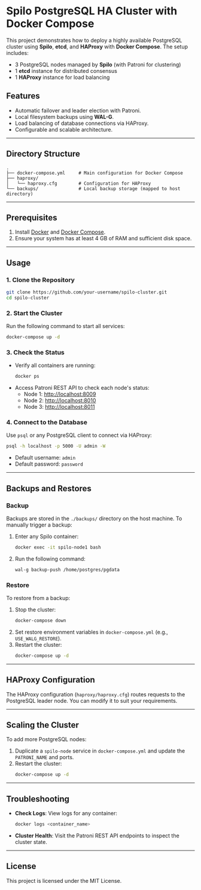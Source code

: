 # Spilo PostgreSQL HA Cluster with Docker Compose

This project demonstrates how to deploy a highly available PostgreSQL cluster using **Spilo**, **etcd**, and **HAProxy** with **Docker Compose**. The setup includes:
- 3 PostgreSQL nodes managed by **Spilo** (with Patroni for clustering)
- 1 **etcd** instance for distributed consensus
- 1 **HAProxy** instance for load balancing

## Features
- Automatic failover and leader election with Patroni.
- Local filesystem backups using **WAL-G**.
- Load balancing of database connections via HAProxy.
- Configurable and scalable architecture.

---

## Directory Structure
```
.
├── docker-compose.yml     # Main configuration for Docker Compose
├── haproxy/
│   └── haproxy.cfg        # Configuration for HAProxy
└── backups/               # Local backup storage (mapped to host directory)
```

---

## Prerequisites
1. Install [Docker](https://www.docker.com/) and [Docker Compose](https://docs.docker.com/compose/).
2. Ensure your system has at least 4 GB of RAM and sufficient disk space.

---

## Usage

### 1. Clone the Repository
```bash
git clone https://github.com/your-username/spilo-cluster.git
cd spilo-cluster
```

### 2. Start the Cluster
Run the following command to start all services:
```bash
docker-compose up -d
```

### 3. Check the Status
- Verify all containers are running:
  ```bash
  docker ps
  ```
- Access Patroni REST API to check each node's status:
  - Node 1: [http://localhost:8009](http://localhost:8009)
  - Node 2: [http://localhost:8010](http://localhost:8010)
  - Node 3: [http://localhost:8011](http://localhost:8011)

### 4. Connect to the Database
Use `psql` or any PostgreSQL client to connect via HAProxy:
```bash
psql -h localhost -p 5000 -U admin -W
```
- Default username: `admin`
- Default password: `password`

---

## Backups and Restores

### Backup
Backups are stored in the `./backups/` directory on the host machine. To manually trigger a backup:
1. Enter any Spilo container:
   ```bash
   docker exec -it spilo-node1 bash
   ```
2. Run the following command:
   ```bash
   wal-g backup-push /home/postgres/pgdata
   ```

### Restore
To restore from a backup:
1. Stop the cluster:
   ```bash
   docker-compose down
   ```
2. Set restore environment variables in `docker-compose.yml` (e.g., `USE_WALG_RESTORE`).
3. Restart the cluster:
   ```bash
   docker-compose up -d
   ```

---

## HAProxy Configuration
The HAProxy configuration (`haproxy/haproxy.cfg`) routes requests to the PostgreSQL leader node. You can modify it to suit your requirements.

---

## Scaling the Cluster
To add more PostgreSQL nodes:
1. Duplicate a `spilo-node` service in `docker-compose.yml` and update the `PATRONI_NAME` and ports.
2. Restart the cluster:
   ```bash
   docker-compose up -d
   ```

---

## Troubleshooting
- **Check Logs**: View logs for any container:
  ```bash
  docker logs <container_name>
  ```
- **Cluster Health**: Visit the Patroni REST API endpoints to inspect the cluster state.

---

## License
This project is licensed under the MIT License.